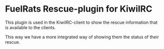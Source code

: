 # FuelRats Rescue-plugin for KiwiIRC

This plugin is used in the KiwiIRC-client to show the rescue information that is available to the clients.

This way we have a more integrated way of showing them the status of their rescue.
